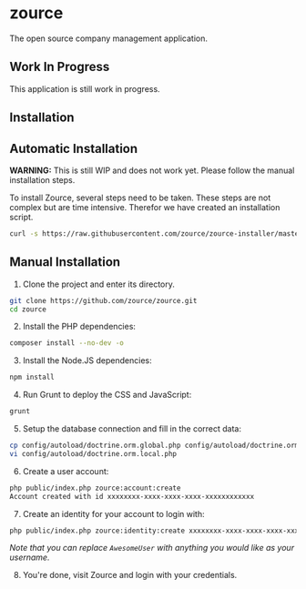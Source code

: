 # zource

The open source company management application.

## Work In Progress

This application is still work in progress.

## Installation

## Automatic Installation

**WARNING:** This is still WIP and does not work yet. Please follow the manual installation steps. 

To install Zource, several steps need to be taken. These steps are not 
complex but are time intensive. Therefor we have created an installation 
script.
 
```bash
curl -s https://raw.githubusercontent.com/zource/zource-installer/master/install.sh | sudo bash
```

## Manual Installation

1. Clone the project and enter its directory.
```bash
git clone https://github.com/zource/zource.git
cd zource
```

2. Install the PHP dependencies:
```bash
composer install --no-dev -o
```

3. Install the Node.JS dependencies:
```bash
npm install
```

4. Run Grunt to deploy the CSS and JavaScript:
```bash
grunt
```

5. Setup the database connection and fill in the correct data:
```bash
cp config/autoload/doctrine.orm.global.php config/autoload/doctrine.orm.local.php
vi config/autoload/doctrine.orm.local.php
```

6. Create a user account:
```bash
php public/index.php zource:account:create
Account created with id xxxxxxxx-xxxx-xxxx-xxxx-xxxxxxxxxxxx
```

7. Create an identity for your account to login with:
```bash
php public/index.php zource:identity:create xxxxxxxx-xxxx-xxxx-xxxx-xxxxxxxxxxxx username AwesomeUser
```
*Note that you can replace `AwesomeUser` with anything you would like as your username.*

8. You're done, visit Zource and login with your credentials.
